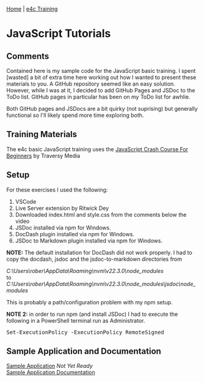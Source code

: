 [Home](/) \| [e4c Training](/e4cTraining)

# JavaScript Tutorials

## Comments

Contained here is my sample code for the JavaScript basic training.  I spent \[wasted\] a bit of
extra time here working out how I wanted to present these materials to you.  A GitHub repository
seemed like an easy solution.  However, while I was at it, I decided to add GitHub Pages and 
JSDoc to the ToDo list.  GitHub pages in particular has been on my ToDo list for awhlie.

Both GitHub pages and JSDocs are a bit quirky (not suprising) but generally functional so I'll 
likely spend more time exploring both.

## Training Materials

The e4c basic JavaScript training uses the 
[JavaScript Crash Course For Beginners](https://www.youtube.com/watch?v=hdI2bqOjy3c) by Traversy Media

## Setup

For these exercises I used the following:

1. VSCode
2. Live Server extension by Ritwick Dey
3. Downloaded index.html and style.css from the comments below the video
4. JSDoc installed via npm for Windows.
5. DocDash plugin installed via npm for Windows.  
6. JSDoc to Markdown plugin installed via npm for Windows.

**NOTE:** The default installation for DocDash did not work properly.  I had to copy the docdash,
jsdoc and the jsdoc-to-markdown directories from 

_C:\Users\rober\AppData\Roaming\nvm\v22.3.0\node_modules_
<br>to
<br>_C:\Users\rober\AppData\Roaming\nvm\v22.3.0\node_modules\jsdoc\node_modules_

This is probably a path/configuration problem with my npm setup.

**NOTE 2:** in order to run npm (and install JSDoc) I had to execute the following in a
PowerShell terminal run as Administrator.
<pre>
Set-ExecutionPolicy -ExecutionPolicy RemoteSigned
</pre>

## Sample Application and Documentation

[Sample Application](./index1.html)  _Not Yet Ready_
<br>[Sample Application Documentation](./docs)

